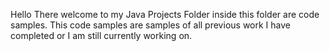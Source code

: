 Hello There welcome to my Java Projects Folder inside this folder are code samples. This code samples are samples of all previous work I have completed or I am still  currently working on.
